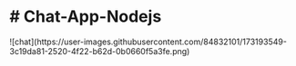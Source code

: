 <h1># Chat-App-Nodejs </h1>
![chat](https://user-images.githubusercontent.com/84832101/173193549-3c19da81-2520-4f22-b62d-0b0660f5a3fe.png)


